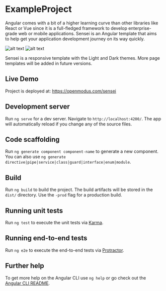 # ExampleProject

Angular comes with a bit of a higher learning curve than other libraries like React or Vue since it is a full-fledged framework to develop enterprise-grade web or mobile applications.
Sensei is an Angular template that aims to help get your application development journey on its way quickly.

![alt text](https://openmodus.com/sensei/sensei-preview-1.jpg "Sensei")
![alt text](https://openmodus.com/sensei/sensei-preview-2.jpg "Sensei")

Sensei is a responsive template with the Light and Dark themes. More page templates will be added in future versions.

## Live Demo

Project is deployed at: https://openmodus.com/sensei

## Development server

Run `ng serve` for a dev server. Navigate to `http://localhost:4200/`. The app will automatically reload if you change any of the source files.

## Code scaffolding

Run `ng generate component component-name` to generate a new component. You can also use `ng generate directive|pipe|service|class|guard|interface|enum|module`.

## Build

Run `ng build` to build the project. The build artifacts will be stored in the `dist/` directory. Use the `-prod` flag for a production build.

## Running unit tests

Run `ng test` to execute the unit tests via [Karma](https://karma-runner.github.io).

## Running end-to-end tests

Run `ng e2e` to execute the end-to-end tests via [Protractor](http://www.protractortest.org/).

## Further help

To get more help on the Angular CLI use `ng help` or go check out the [Angular CLI README](https://github.com/angular/angular-cli/blob/master/README.md).
